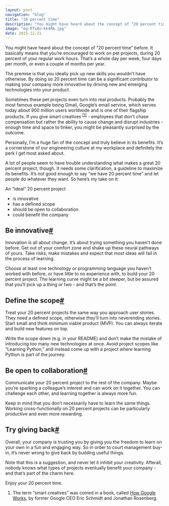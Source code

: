 ```yaml
---
layout: post
navigation: "blog"
title: "20 percent time"
description: "You might have heard about the concept of “20 percent time” before. It basically means that you’re encouraged to work on pet projects, during 20 percent of your regular work hours."
image: "og-RTx8o-kk4RA.jpg"
date: 2015-12-21
---
```


You might have heard about the concept of “20 percent time” before. It basically means that you’re encouraged to work on pet projects, during 20 percent of your regular work hours. That’s a whole day per week, four days per month, or even a couple of months per year.

The premise is that you ideally pick up new skills you wouldn’t have otherwise. By doing so 20 percent time can be a significant contributor to making your company more innovative by driving new and emerging technologies into your product.

Sometimes these pet projects even turn into real products. Probably the most famous example being Gmail, Google’s email service, which serves today about 900 million users worldwide and is one of their flagship products. If you give smart creatives <sup id="cite_ref-1" class="reference"><a href="#cite_note-1">[1]</a></sup> - employees that don't chase compensation but rather the ability to cause change and disrupt industries - enough time and space to tinker, you might be pleasantly surprised by the outcome.

Personally, I’m a huge fan of the concept and truly believe in its benefits. It’s a cornerstone of our engineering culture at my workplace and definitely the perk I get most asked about.

A lot of people seem to have trouble understanding what makes a great 20 percent project, though. It needs some clarification, a guideline to maximize its benefits. It’s not good enough to say “we have 20 percent time” and let people do whatever they want. So here’s my take on it:

An “ideal” 20 percent project

<ul>
  <li>is innovative</li>
  <li>has a defined scope</li>
  <li>should be open to collaboration</li>
  <li>could benefit the company</li>
</ul>

<h2 id="be-innovative" class="has-permalink">Be innovative<a class="permalink" title="Permalink" href="#be-innovative">#</a></h2>

Innovation is all about change. It’s about trying something you haven’t done before. Get out of your comfort zone and shake up these neural pathways of yours. Take risks, make mistakes and expect that most ideas will fail in the process of learning.

Choose at least one technology or programming language you haven’t worked with before, or have little to no experience with, to build your 20 percent project. The learning curve might be a bit steeper, but be assured that you’ll pick up a thing or two - and that’s the point.

<h2 id="define-the-scope" class="has-permalink">Define the scope<a class="permalink" title="Permalink" href="#define-the-scope">#</a></h2>

Treat your 20 percent projects the same way you approach user stories. They need a defined scope, otherwise they’ll turn into neverending stories. Start small and think minimum viable product (MVP). You can always iterate and build new features on top.

Write the scope down (e.g. in your README) and don’t make the mistake of introducing too many new technologies at once. Avoid project scopes like “Learning Python,” and instead come up with a project where learning Python is part of the journey.

<h2 id="be-open-to-collaboration" class="has-permalink">Be open to collaboration<a class="permalink" title="Permalink" href="#be-open-to-collaboration">#</a></h2>

Communicate your 20 percent project to the rest of the company. Maybe you’re sparking a colleague’s interest and can work on it together. You can challenge each other, and learning together is always more fun.

Keep in mind that you don’t necessarily have to learn the same things. Working cross-functionally on 20 percent projects can be particularly productive and even more rewarding.

<h2 id="try-giving-back" class="has-permalink">Try giving back<a class="permalink" title="Permalink" href="#try-giving-back">#</a></h2>

Overall, your company is trusting you by giving you the freedom to learn on your own in a fun and engaging way. So in order to court management buy-in, it’s never wrong to give back by building useful things.

Note that this is a suggestion, and never let it inhibit your creativity. Afterall, nobody knows what types of projects eventually benefit your company - and that’s part of the charm here.

Enjoy your 20 percent time.

<ol class="reference">
  <li id="cite_note-1">The term “smart creatives” was coined in a book, called <a target="_blank" href="http://www.amazon.com/How-Google-Works-Eric-Schmidt/dp/1455582344/ref=as_li_ss_tl?ie=UTF8&qid=1462409890&sr=8-1&keywords=how+google+works&linkCode=ll1&tag=martinbuberl-20&linkId=88a48c2a02fd376aac223414e3bf78d4">How Google Works</a>, by former Google CEO Eric Schmidt and Jonathan Rosenberg.</li>
<ol>